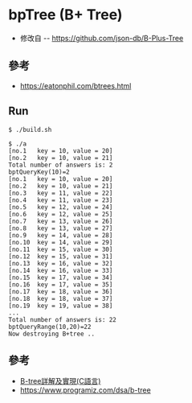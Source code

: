 # bpTree (B+ Tree)

* 修改自 -- https://github.com/json-db/B-Plus-Tree

## 參考

* https://eatonphil.com/btrees.html

## Run

```
$ ./build.sh

$ ./a
[no.1   key = 10, value = 20]
[no.2   key = 10, value = 21]
Total number of answers is: 2
bptQueryKey(10)=2
[no.1   key = 10, value = 20]
[no.2   key = 10, value = 21]
[no.3   key = 11, value = 22]
[no.4   key = 11, value = 23]
[no.5   key = 12, value = 24]
[no.6   key = 12, value = 25]
[no.7   key = 13, value = 26]
[no.8   key = 13, value = 27]
[no.9   key = 14, value = 28]
[no.10  key = 14, value = 29]
[no.11  key = 15, value = 30]
[no.12  key = 15, value = 31]
[no.13  key = 16, value = 32]
[no.14  key = 16, value = 33]
[no.15  key = 17, value = 34]
[no.16  key = 17, value = 35]
[no.17  key = 18, value = 36]
[no.18  key = 18, value = 37]
[no.19  key = 19, value = 38]
...
Total number of answers is: 22
bptQueryRange(10,20)=22
Now destroying B+tree ..
```

## 參考

* [B-tree詳解及實現(C語言)](https://www.twblogs.net/a/5b8e068c2b7177188342564d)
* https://www.programiz.com/dsa/b-tree